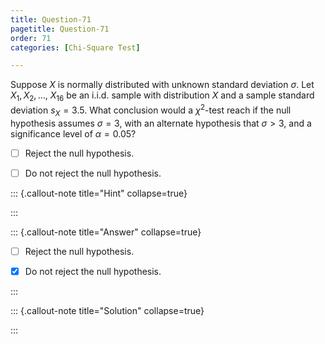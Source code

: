 ```yaml
---
title: Question-71 
pagetitle: Question-71
order: 71
categories: [Chi-Square Test]

---
```


Suppose $X$ is normally distributed with unknown standard deviation $\sigma$. Let $X_1, X_2,\ldots,$ $X_{16}$ be an i.i.d. sample with distribution $X$ and a sample standard deviation $s_X = 3.5$. What conclusion
 would a $\chi^2$-test reach if the null hypothesis assumes $\sigma = 3$, with an alternate hypothesis that $\sigma > 3$, and a significance level of $\alpha = 0.05$?




- [ ]  Reject the null hypothesis.

  
- [ ] Do not reject the null hypothesis.

  
  
 
  
::: {.callout-note title="Hint" collapse=true}






:::

::: {.callout-note title="Answer" collapse=true}
- [ ]  Reject the null hypothesis.

  
- [x] Do not reject the null hypothesis.
  
:::

::: {.callout-note title="Solution" collapse=true}




:::